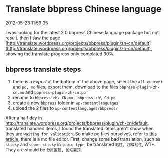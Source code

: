 # Translate bbpress Chinese language
2012-05-23 11:59:35

I was looking for the latest 2.0 bbpress Chinese language package but not result. then I saw the page [http://translate.wordpress.org/projects/bbpress/plugin/zh-cn/default](http://translate.wordpress.org/projects/bbpress/plugin/zh-cn/default), showing the translate progress only complated 30%.

## bbpress translate steps

1.  there is a *Export* at the bottom of the above page, select the `all cuurent` and `po, mo` files, export them, download to the files `bbpress-plugin-zh-cn.mo` and `bbpress-plugin-zh-cn.po`
2.  rename to `bbpress-zh\_CN.mo, bbpress-zh\_CN.po`
3.  create a new `bbpress` folder in `wp-contentlanguages`
4.  upload the 2 files to `wp-contentlanguages/bbpress/`

After a half day in http://translate.wordpress.org/projects/bbpress/plugin/zh-cn/default, translated handred items, I found the translated items aren't show when they are `waiting for validation`. So make po files ourselves, refer to [this article](http://zmingcx.com/edit-mo-of-documents.html), there is a mo file editor. First, change some bad translation, such as `sticky` and `super sticky` in `topic type`, be translated `粘性, 超级粘性`, WT*. They are should be `分区置顶, 论坛置顶`.